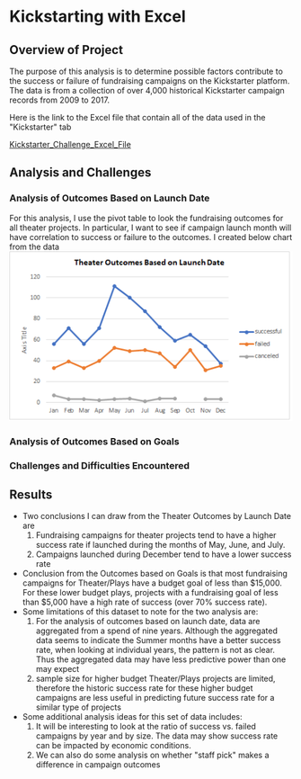 # Kickstarting with Excel
## Overview of Project
The purpose of this analysis is to determine possible factors contribute to the success or failure of fundraising campaigns on the Kickstarter platform.  The data is from a collection of over 4,000 historical Kickstarter campaign records from 2009 to 2017.

Here is the link to the Excel file that contain all of the data used in the "Kickstarter" tab

[Kickstarter_Challenge_Excel_File](Kickstarter_Challenge.xlsx)

## Analysis and Challenges
### Analysis of Outcomes Based on Launch Date
For this analysis, I use the pivot table to look the fundraising outcomes for all theater projects.  In particular, I want to see if campaign launch month will have correlation to success or failure to the outcomes.  I created below chart from the data
![Theater Outcomes by Launch Date](Theater_Outcomes_vs_Launch.png)

### Analysis of Outcomes Based on Goals
### Challenges and Difficulties Encountered

## Results
- Two conclusions I can draw from the Theater Outcomes by Launch Date are
    1. Fundraising campaigns for theater projects tend to have a higher success rate if launched during the months of May, June, and July. 
    1. Campaigns launched during December tend to have a lower success rate
- Conclusion from the Outcomes based on Goals is that most fundraising campaigns for Theater/Plays have a budget goal of less than $15,000.  For these lower budget plays, projects with a fundraising goal of less than $5,000 have a high rate of success (over 70% success rate).
- Some limitations of this dataset to note for the two analysis are:
    1. For the analysis of outcomes based on launch date, data are aggregated from a spend of nine years.  Although the aggregated data seems to indicate the Summer months have a better success rate, when looking at individual years, the pattern is not as clear.  Thus the aggregated data may have less predictive power than one may expect 
    1. sample size for higher budget Theater/Plays projects are limited, therefore the historic success rate for these higher budget campaigns are less useful in predicting future success rate for a similar type of projects
- Some additional analysis ideas for this set of data includes:
    1. It will be interesting to look at the ratio of success vs. failed campaigns by year and by size.  The data may show success rate can be impacted by economic conditions.
    1. We can also do some analysis on whether "staff pick" makes a difference in campaign outcomes
